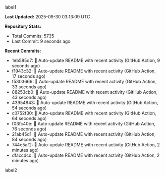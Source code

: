 
label1 
<!-- ACTIVITY_START -->
**Last Updated:** 2025-09-30 03:13:09 UTC

**Repository Stats:**
- Total Commits: 5735
- Last Commit: 9 seconds ago

**Recent Commits:**
- 1eb585d7: 🤖 Auto-update README with recent activity (GitHub Action, 9 seconds ago)
- f1943c32: 🤖 Auto-update README with recent activity (GitHub Action, 17 seconds ago)
- f5303666: 🤖 Auto-update README with recent activity (GitHub Action, 33 seconds ago)
- 88253cb0: 🤖 Auto-update README with recent activity (GitHub Action, 43 seconds ago)
- 43954843: 🤖 Auto-update README with recent activity (GitHub Action, 54 seconds ago)
- c0752f30: 🤖 Auto-update README with recent activity (GitHub Action, 64 seconds ago)
- f03fc40e: 🤖 Auto-update README with recent activity (GitHub Action, 76 seconds ago)
- 21ab45d1: 🤖 Auto-update README with recent activity (GitHub Action, 84 seconds ago)
- 744e5af2: 🤖 Auto-update README with recent activity (GitHub Action, 2 minutes ago)
- dfaccdcd: 🤖 Auto-update README with recent activity (GitHub Action, 2 minutes ago)
<!-- ACTIVITY_END -->

label2
